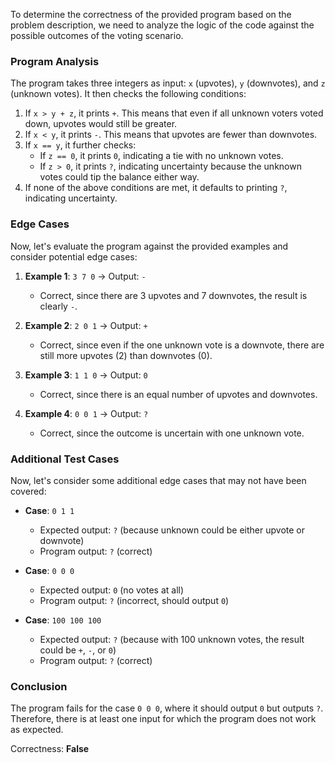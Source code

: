 To determine the correctness of the provided program based on the problem description, we need to analyze the logic of the code against the possible outcomes of the voting scenario.

### Program Analysis
The program takes three integers as input: `x` (upvotes), `y` (downvotes), and `z` (unknown votes). It then checks the following conditions:

1. If `x > y + z`, it prints `+`. This means that even if all unknown voters voted down, upvotes would still be greater.
2. If `x < y`, it prints `-`. This means that upvotes are fewer than downvotes.
3. If `x == y`, it further checks:
   - If `z == 0`, it prints `0`, indicating a tie with no unknown votes.
   - If `z > 0`, it prints `?`, indicating uncertainty because the unknown votes could tip the balance either way.
4. If none of the above conditions are met, it defaults to printing `?`, indicating uncertainty.

### Edge Cases
Now, let's evaluate the program against the provided examples and consider potential edge cases:

1. **Example 1**: `3 7 0` → Output: `-`
   - Correct, since there are 3 upvotes and 7 downvotes, the result is clearly `-`.

2. **Example 2**: `2 0 1` → Output: `+`
   - Correct, since even if the one unknown vote is a downvote, there are still more upvotes (2) than downvotes (0).

3. **Example 3**: `1 1 0` → Output: `0`
   - Correct, since there is an equal number of upvotes and downvotes.

4. **Example 4**: `0 0 1` → Output: `?`
   - Correct, since the outcome is uncertain with one unknown vote.

### Additional Test Cases
Now, let's consider some additional edge cases that may not have been covered:

- **Case**: `0 1 1`
  - Expected output: `?` (because unknown could be either upvote or downvote)
  - Program output: `?` (correct)

- **Case**: `0 0 0`
  - Expected output: `0` (no votes at all)
  - Program output: `?` (incorrect, should output `0`)

- **Case**: `100 100 100`
  - Expected output: `?` (because with 100 unknown votes, the result could be `+`, `-`, or `0`)
  - Program output: `?` (correct)

### Conclusion
The program fails for the case `0 0 0`, where it should output `0` but outputs `?`. Therefore, there is at least one input for which the program does not work as expected.

Correctness: **False**